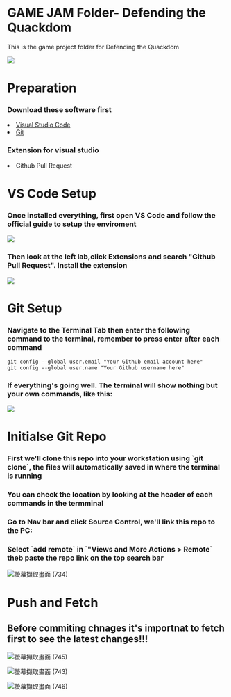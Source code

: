 <h1>GAME JAM Folder- Defending the Quackdom </h1>
<p>This is the game project folder for Defending the Quackdom </p>
<img src="https://github.com/Boogiemanc/Game_Jam_Main/assets/71361226/f0ea7bc7-1d57-4cb4-b2b0-5ce98d6edf31" >

<h1>Preparation</h1>
<h3>Download these software first</h3>
<li>
   <a href="https://code.visualstudio.com/Download">Visual Studio Code</a></li>
<li> 
   <a href="https://git-scm.com/download/win">Git</a></li>
<h3>Extension for visual studio</h3>
<li>Github Pull Request</li>

<h1>VS Code Setup</h1>
<h3>Once installed everything, first open VS Code and follow the official guide to setup the enviroment</h3>

<img src="https://github.com/Boogiemanc/Game_Jam_Main/assets/71361226/59e178f2-2098-4479-b842-09bd84a394ec" >

<h3>Then look at the left lab,click Extensions and search "Github Pull Request". Install the extension </h3>

<img src="https://github.com/Boogiemanc/Game_Jam_Main/assets/71361226/004d91f3-b834-4cc3-b0bb-1f86d58e1d3d">
<h1>Git Setup</h1>
<h3>Navigate to the Terminal Tab then enter the following command to the terminal, remember to press enter after each command</h3>

```
git config --global user.email "Your Github email account here"
git config --global user.name "Your Github username here"

```
<h3>If everything's going well. The terminal will show nothing but your own commands, like this:</h3>
<img src="https://github.com/Boogiemanc/Game_Jam_Main/assets/71361226/710bfbe1-f490-4661-9715-baf971e66870">

<h1>Initialse Git Repo</h1>
<h3> First we'll clone this repo into your workstation using `git clone`, the files will automatically saved in where the terminal is running</h3>
<h3>You can check the location by looking at the header of each commands in the termminal</h3>

<h3>Go to Nav bar and click Source Control, we'll link this repo to the PC: </h3>
<h3>Select `add remote` in `"Views and More Actions > Remote` theb paste the repo link on the top search bar</h3>


![螢幕擷取畫面 (734)](https://github.com/Boogiemanc/Game_Jam_Main/assets/71361226/5ca44726-b181-4714-9e07-de7752592bc4)

<h1>Push and Fetch</h1>
<h2>Before commiting chnages it's importnat to fetch first to see the latest changes!!!</h2>

![螢幕擷取畫面 (745)](https://github.com/Boogiemanc/Game_Jam_Main/assets/71361226/1999793b-dbfc-4ae4-b06b-5fd774dd551f)

![螢幕擷取畫面 (743)](https://github.com/Boogiemanc/Game_Jam_Main/assets/71361226/33599c25-434f-4c6c-916c-4599af6e1f4d)

![螢幕擷取畫面 (746)](https://github.com/Boogiemanc/Game_Jam_Main/assets/71361226/0c38bb79-46a0-4699-9cf3-a60ea8aa97ce)
